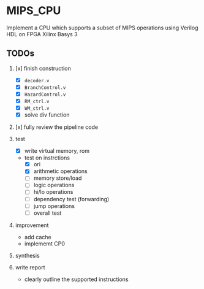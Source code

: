 # MIPS_CPU
Implement a CPU which supports a subset of MIPS operations using Verilog HDL on FPGA Xilinx Basys 3

## TODOs
1. [x] finish construction

	* [x] `decoder.v`
	* [x]  `BranchControl.v`
	* [x]  `HazardControl.v`
	* [x]  `RM_ctrl.v`
	* [x]  `WM_ctrl.v`
	* [x]  solve div function
2. [x] fully review the pipeline code
3. test
	* [x] write virtual memory, rom
	* test on instrctions
		* [x] ori
		* [x] arithmetic operations
		* [ ] memory store/load
		* [ ] logic operations
		* [ ] hi/lo operations
		* [ ] dependency test (forwarding)
		* [ ] jump operations
		* [ ] overall test
4. improvement
	* add cache
	* implememt CP0
5. synthesis
6. write report
	* clearly outline the supported instructions

